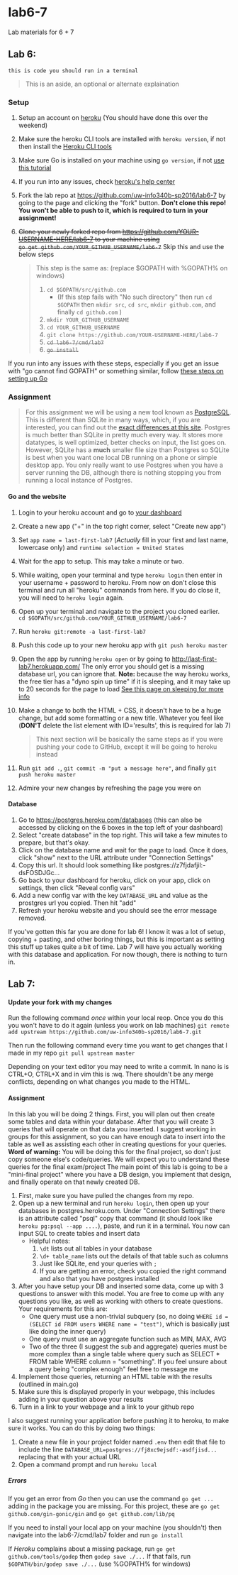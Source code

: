 # lab6-7
Lab materials for 6 + 7

## Lab 6:
`this is code you should run in a terminal`
> This is an aside, an optional or alternate explaination

### Setup
1. Setup an account on [heroku](https://heroku.com) (You should have done this over the weekend)
2. Make sure the heroku CLI tools are installed with `heroku version`, if not then install the [Heroku CLI tools](https://devcenter.heroku.com/articles/getting-started-with-go#set-up)
3. Make sure Go is installed on your machine using `go version`, if not [use this tutorial](https://golang.org/doc/install)
4. If you run into any issues, check [heroku's help center](https://devcenter.heroku.com/articles/getting-started-with-go#introduction)
5. Fork the lab repo at https://github.com/uw-info340b-sp2016/lab6-7 by going to the page and clicking the "fork" button. **Don't clone this repo! You won't be able to push to it, which is required to turn in your assignment!**
6. ~~Clone your newly forked repo from https://github.com/YOUR-USERNAME-HERE/lab6-7 to your machine using </br>`go get github.com/YOUR_GITHUB_USERNAME/lab6-7`~~ Skip this and use the below steps

    > This step is the same as: (replace $GOPATH with %GOPATH% on windows)
    >   1. `cd $GOPATH/src/github.com`
    >       * (If this step fails with "No such directory" then run   `cd $GOPATH` then `mkdir src`, `cd src`, `mkdir github.com`, and finally `cd github.com` )
    >   2. `mkdir YOUR_GITHUB_USERNAME`
    >   3. `cd YOUR_GITHUB_USERNAME`
    >   4. `git clone https://github.com/YOUR-USERNAME-HERE/lab6-7`
    >   5. ~~`cd lab6-7/cmd/lab7`~~
    >   6. ~~`go install`~~

If you run into any issues with these steps, especially if you get an issue with "go cannot find GOPATH" or something similar, follow [these steps on setting up Go](https://github.com/uw-info340b-sp2016/course/blob/master/guides/mac_env.md)

### Assignment
> For this assignment we will be using a new tool known as [PostgreSQL](http://www.postgresql.org/). This is different than SQLite in many ways, which, if you are interested, you can find out the [exact differences at this site](http://www.sql-workbench.net/dbms_comparison.html). Postgres is much better than SQLite in pretty much every way. It stores more datatypes, is well optimized, better checks on input, the list goes on. However, SQLite has a **much** smaller file size than Postgres so SQLite is best when you want one local DB running on a phone or simple desktop app. You only really want to use Postgres when you have a server running the DB, although there is nothing stopping you from running a local instance of Postgres.

#### Go and the website
1. Login to your heroku account and go to [your dashboard](https://dashboard.heroku.com/)
2. Create a new app ("+" in the top right corner, select "Create new app")
3. Set `app name = last-first-lab7` (*Actually* fill in your first and last name, lowercase only) and `runtime selection = United States`
4. Wait for the app to setup. This may take a minute or two.
5. While waiting, open your terminal and type `heroku login` then enter in your username + password to heroku. From now on don't close this terminal and run all "heroku" commands from here. If you do close it, you will need to `heroku login` again.
6. Open up your terminal and navigate to the project you cloned earlier. </br>`cd $GOPATH/src/github.com/YOUR_GITHUB_USERNAME/lab6-7`
7. Run `heroku git:remote -a last-first-lab7`
8. Push this code up to your new heroku app with `git push heroku master`
9. Open the app by running `heroku open` or by going to http://last-first-lab7.herokuapp.com/ The only error you should get is a missing database url, you can ignore that. **Note:** because the way heroku works, the free tier has a "dyno spin up time" if it is sleeping, and it may take up to 20 seconds for the page to load [See this page on sleeping for more info](https://devcenter.heroku.com/articles/dyno-sleeping)
10. Make a change to both the HTML + CSS, it doesn't have to be a huge change, but add some formatting or a new title. Whatever you feel like (**DON'T** delete the list element with ID='results', this is required for lab 7)

    > This next section will be basically the same steps as if you were pushing your code to GitHub, except it will be going to heroku instead

11. Run `git add .`, `git commit -m "put a message here"`, and finally  `git push heroku master`
12. Admire your new changes by refreshing the page you were on

#### Database

1. Go to https://postgres.heroku.com/databases (this can also be accessed by clicking on the 6 boxes in the top left of your dashboard)
2. Select "create database" in the top right. This will take a few minutes to prepare, but that's okay.
3. Click on the database name and wait for the page to load. Once it does, click "show" next to the URL attribute under "Connection Settings"
4. Copy this url. It should look something like postgres://z7fjdafjil:-dsFOSDJGc...
5. Go back to your dashboard for heroku, click on your app, click on settings, then click "Reveal config vars"
6. Add a new config var with the key `DATABASE_URL` and value as the prostgres url you copied. Then hit "add"
7. Refresh your heroku website and you should see the error message removed.

If you've gotten this far you are done for lab 6! I know it was a lot of setup, copying + pasting, and other boring things, but this is important as setting this stuff up takes quite a bit of time. Lab 7 will have you actually working with this database and application. For now though, there is nothing to turn in.

## Lab 7:

#### Update your fork with my changes
Run the following command *once* within your local reop. Once you do this you won't have to do it again (unless you work on lab machines)
`git remote add upstream https://github.com/uw-info340b-sp2016/lab6-7.git`

Then run the following command every time you want to get changes that I made in my repo
`git pull upstream master`

Depending on your text editor you may need to write a commit. In nano is is CTRL+O, CTRL+X and in vim this is :wq. There shouldn't be any merge conflicts, depending on what changes you made to the HTML.

#### Assignment
In this lab you will be doing 2 things. First, you will plan out then create some tables and data within your database. After that you will create 3 queries that will operate on that data you inserted. I suggest working in groups for this assignment, so you can have enough data to insert into the table as well as assisting each other in creating questions for your queries. **Word of warning:** You will be doing this for the final project, so don't just copy someone else's code/queries. We will expect you to understand these queries for the final exam/project The main point of this lab is going to be a "mini-final project" where you have a DB design, you implement that design, and finally operate on that newly created DB.

1. First, make sure you have pulled the changes from my repo.
2. Open up a new terminal and run `heroku login`, then open up your databases in postgres.heroku.com. Under "Connection Settings" there is an attribute called "psql" copy that command (it should look like `heroku pg:psql --app ....`), paste, and run it in a terminal. You now can input SQL to create tables and insert data
    * Helpful notes:
        1. `\dt` lists out all tables in your database
        2. `\d+ table_name` lists out the details of that table such as columns
        3. Just like SQLite, end your queries with `;`
        4. If you are getting an error, check you copied the right command and also that you have postgres installed
3. After you have setup your DB and inserted some data, come up with 3 questions to answer with this model. You are free to come up with any questions you like, as well as working with others to create questions. Your requirements for this are:
    * One query must use a non-trivial subquery (so, no doing `WHERE id = (SELECT id FROM users WHERE name = "test")`, which is basically just like doing the inner query)
    * One query must use an aggregate function such as MIN, MAX, AVG
    * Two of the three (I suggest the sub and aggregate) queries must be more complex than a single table where query such as SELECT * FROM table WHERE column = "something". If you feel unsure about a query being "complex enough" feel free to message me
4. Implement those queries, returning an HTML table with the results (outlined in main.go)
5. Make sure this is displayed properly in your webpage, this includes adding in your question above your results
6. Turn in a link to your webpage and a link to your github repo

I also suggest running your application before pushing it to heroku, to make sure it works. You can do this by doing two things:
1. Create a new file in your project folder named `.env` then edit that file to include the line `DATABASE_URL=postgres://fj8xc9ejsdf:-asdfjisd...` replacing that with your actual URL
2. Open a command prompt and run `heroku local`

##### Errors
If you get an error from *Go* then you can use the command `go get ...` adding in the package you are missing. For this project, these are `go get github.com/gin-gonic/gin` and `go get github.com/lib/pq`

If you need to install your local app on your machine (you shouldn't) then navigate into the lab6-7/cmd/lab7 folder and run `go install`

If *Heroku* complains about a missing package, run `go get github.com/tools/godep` then `godep save ./...` If that fails, run `$GOPATH/bin/godep save ./...` (use %GOPATH% for windows)
